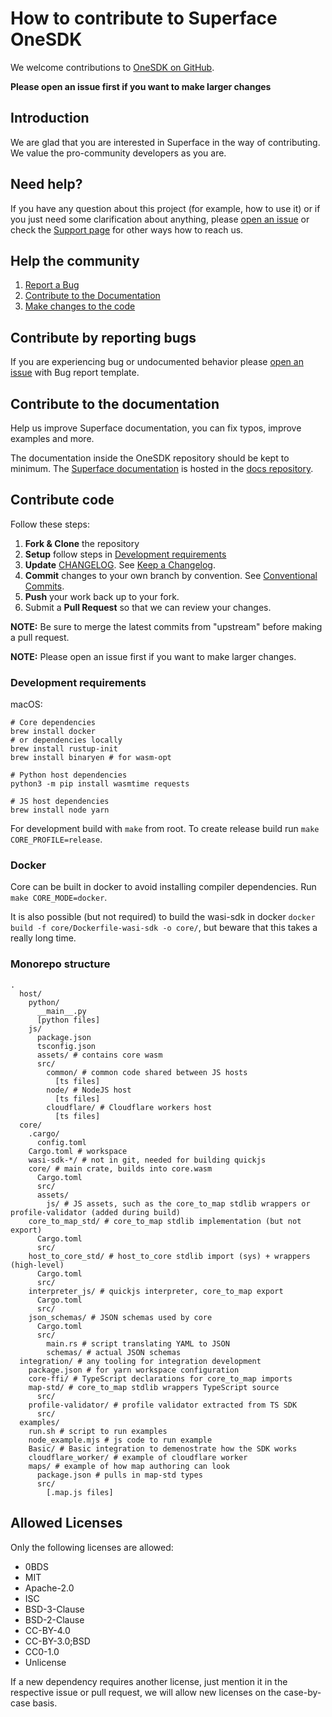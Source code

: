 # How to contribute to Superface OneSDK

We welcome contributions to [OneSDK on GitHub](https://github.com/superfaceai/one-sdk).

**Please open an issue first if you want to make larger changes**

## Introduction

We are glad that you are interested in Superface in the way of contributing. We value the pro-community developers as you are.

## Need help?

If you have any question about this project (for example, how to use it) or if you just need some clarification about anything, please [open an issue](https://github.com/superfaceai/one-sdk/issues/new/choose) or check the [Support page](https://superface.ai/support) for other ways how to reach us.

## Help the community

1. [Report a Bug](#contribute-by-reporting-bugs)
2. [Contribute to the Documentation](#contribute-to-the-documentation)
3. [Make changes to the code](#contribute-code)

## Contribute by reporting bugs

If you are experiencing bug or undocumented behavior please [open an issue](https://github.com/superfaceai/one-sdk/issues/new/choose) with Bug report template.

## Contribute to the documentation

Help us improve Superface documentation, you can fix typos, improve examples and more.

The documentation inside the OneSDK repository should be kept to minimum. The [Superface documentation](https://superface.ai/docs) is hosted in the [docs repository](https://github.com/superfaceai/docs).

## Contribute code

Follow these steps:

1. **Fork & Clone** the repository
2. **Setup** follow steps in [Development requirements](#development-requirements)
3. **Update** [CHANGELOG](CHANGELOG.md). See [Keep a Changelog](https://keepachangelog.com/).
4. **Commit** changes to your own branch by convention. See [Conventional Commits](https://www.conventionalcommits.org/en/v1.0.0/).
5. **Push** your work back up to your fork.
6. Submit a **Pull Request** so that we can review your changes.

**NOTE:** Be sure to merge the latest commits from "upstream" before making a pull request.

**NOTE:** Please open an issue first if you want to make larger changes.

### Development requirements

macOS:

```shell
# Core dependencies
brew install docker
# or dependencies locally
brew install rustup-init
brew install binaryen # for wasm-opt

# Python host dependencies
python3 -m pip install wasmtime requests

# JS host dependencies
brew install node yarn
```

For development build with `make` from root. To create release build run `make CORE_PROFILE=release`.

### Docker

Core can be built in docker to avoid installing compiler dependencies. Run `make CORE_MODE=docker`.

It is also possible (but not required) to build the wasi-sdk in docker `docker build -f core/Dockerfile-wasi-sdk -o core/`, but beware that this takes a really long time.

### Monorepo structure

```shell
.
  host/
    python/
      __main__.py
      [python files]
    js/
      package.json
      tsconfig.json
      assets/ # contains core wasm
      src/
        common/ # common code shared between JS hosts
          [ts files]
        node/ # NodeJS host
          [ts files]
        cloudflare/ # Cloudflare workers host
          [ts files]
  core/
    .cargo/
      config.toml
    Cargo.toml # workspace
    wasi-sdk-*/ # not in git, needed for building quickjs
    core/ # main crate, builds into core.wasm
      Cargo.toml
      src/
      assets/
        js/ # JS assets, such as the core_to_map stdlib wrappers or profile-validator (added during build)
    core_to_map_std/ # core_to_map stdlib implementation (but not export)
      Cargo.toml
      src/
    host_to_core_std/ # host_to_core stdlib import (sys) + wrappers (high-level)
      Cargo.toml
      src/
    interpreter_js/ # quickjs interpreter, core_to_map export
      Cargo.toml
      src/
    json_schemas/ # JSON schemas used by core
      Cargo.toml
      src/
        main.rs # script translating YAML to JSON
        schemas/ # actual JSON schemas
  integration/ # any tooling for integration development
    package.json # for yarn workspace configuration
    core-ffi/ # TypeScript declarations for core_to_map imports
    map-std/ # core_to_map stdlib wrappers TypeScript source
      src/
    profile-validator/ # profile validator extracted from TS SDK
      src/
  examples/
    run.sh # script to run examples
    node_example.mjs # js code to run example
    Basic/ # Basic integration to demenostrate how the SDK works
    cloudflare_worker/ # example of cloudflare worker
    maps/ # example of how map authoring can look
      package.json # pulls in map-std types
      src/
        [.map.js files]
```

## Allowed Licenses

Only the following licenses are allowed:

- 0BDS
- MIT
- Apache-2.0
- ISC
- BSD-3-Clause
- BSD-2-Clause
- CC-BY-4.0
- CC-BY-3.0;BSD
- CC0-1.0
- Unlicense

If a new dependency requires another license, just mention it in the respective issue or pull request, we will allow new licenses on the case-by-case basis.

